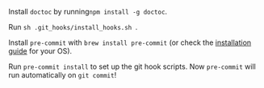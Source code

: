 Install `doctoc` by running`npm install -g doctoc`.

Run `sh .git_hooks/install_hooks.sh `.

Install `pre-commit` with `brew install pre-commit` (or check the [installation guide](https://pre-commit.com/) for your OS).

Run `pre-commit install` to set up the git hook scripts. Now `pre-commit` will run automatically on `git commit`!
